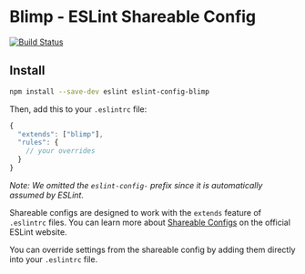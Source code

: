 # Blimp - ESLint Shareable Config
[![Build Status](https://travis-ci.org/GetBlimp/eslint-config-blimp.svg?branch=master)](https://travis-ci.org/GetBlimp/eslint-config-blimp)

## Install

```bash
npm install --save-dev eslint eslint-config-blimp
```

Then, add this to your `.eslintrc` file:

```js
{
  "extends": ["blimp"],
  "rules": {
    // your overrides
  }
}
```

*Note: We omitted the `eslint-config-` prefix since it is automatically assumed by ESLint.*

Shareable configs are designed to work with the `extends` feature of `.eslintrc` files. You can learn more about [Shareable Configs](http://eslint.org/docs/developer-guide/shareable-configs) on the official ESLint website.

You can override settings from the shareable config by adding them directly into your
`.eslintrc` file.
